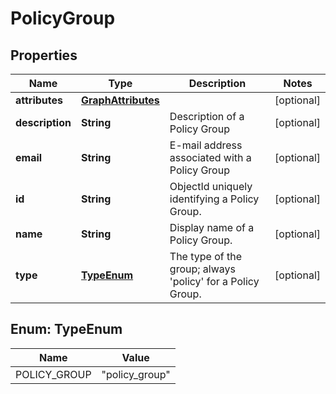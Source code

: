 # PolicyGroup

## Properties
Name | Type | Description | Notes
------------ | ------------- | ------------- | -------------
**attributes** | [**GraphAttributes**](GraphAttributes.md) |  |  [optional]
**description** | **String** | Description of a Policy Group |  [optional]
**email** | **String** | E-mail address associated with a Policy Group |  [optional]
**id** | **String** | ObjectId uniquely identifying a Policy Group. |  [optional]
**name** | **String** | Display name of a Policy Group. |  [optional]
**type** | [**TypeEnum**](#TypeEnum) | The type of the group; always &#x27;policy&#x27; for a Policy Group. |  [optional]

<a name="TypeEnum"></a>
## Enum: TypeEnum
Name | Value
---- | -----
POLICY_GROUP | &quot;policy_group&quot;
